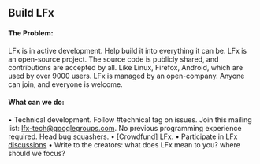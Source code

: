 ## Build LFx

#### The Problem:

LFx is in active development. Help build it into everything it can be.
LFx is an open-source project. The source code is publicly shared, and contributions are accepted by all. Like Linux, Firefox, Android, which are used by over 9000 users.
LFx is managed by an open-company. Anyone can join, and everyone is welcome.

#### What can we do:

• Technical development. Follow #technical tag on issues. Join this mailing list: lfx-tech@googlegroups.com. No previous programming experience required. Head bug squashers. 
• [Crowdfund] LFx.
• Participate in LFx [discussions]({blog,issues,IRC})
• Write to the creators: what does LFx mean to you? where should we focus? 
